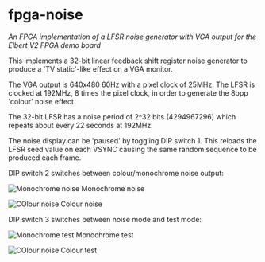 # fpga-noise
*An FPGA implementation of a LFSR noise generator with VGA output for the Elbert V2 FPGA demo board*

This implements a 32-bit linear feedback shift register noise generator to produce a 'TV static'-like effect on a VGA monitor.

The VGA output is 640x480 60Hz with a pixel clock of 25MHz. The LFSR is clocked at 192MHz, 8 times the pixel clock, in order to generate the 8bpp 'colour' noise effect.

The 32-bit LFSR has a noise period of 2^32 bits (4294967296) which repeats about every 22 seconds at 192MHz.

The noise display can be 'paused' by toggling DIP switch 1. This reloads the LFSR seed value on each VSYNC causing the same random sequence to be produced each frame.

DIP switch 2 switches between colour/monochrome noise output:

![Monochrome noise](https://raw.githubusercontent.com/frisnit/fpga-noise/master/images/mono-noise.png)
Monochrome noise

![COlour noise](https://raw.githubusercontent.com/frisnit/fpga-noise/master/images/colour-noise.png)
Colour noise

DIP switch 3 switches between noise mode and test mode:

![Monochrome test](https://raw.githubusercontent.com/frisnit/fpga-noise/master/images/mono-test.png)
Monochrome test

![COlour noise](https://raw.githubusercontent.com/frisnit/fpga-noise/master/images/colour-test.png)
Colour test

